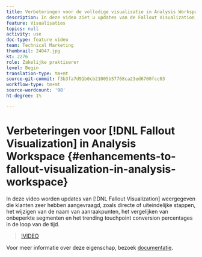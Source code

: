 ```yaml
---
title: Verbeteringen voor de volledige visualisatie in Analysis Workspace
description: In deze video ziet u updates van de Fallout Visualization, waar klanten om hebben gevraagd. Zo ziet u onder andere directe of uiteindelijke stappen, het wijzigen van de naam van aanraakpunten, het vergelijken van onbeperkte segmenten en het trending touchpoint conversion percentages in de loop van de tijd.
feature: Visualisaties
topics: null
activity: use
doc-type: feature video
team: Technical Marketing
thumbnail: 24047.jpg
kt: 2276
role: Zakelijke praktiserer
level: Begin
translation-type: tm+mt
source-git-commit: f3b3fa7d91b0cb21005b57768ca23ed6700fcc03
workflow-type: tm+mt
source-wordcount: '98'
ht-degree: 1%

---
```



# Verbeteringen voor [!DNL Fallout Visualization] in Analysis Workspace {#enhancements-to-fallout-visualization-in-analysis-workspace}

In deze video worden updates van [!DNL Fallout Visualization] weergegeven die klanten zeer hebben aangevraagd, zoals directe of uiteindelijke stappen, het wijzigen van de naam van aanraakpunten, het vergelijken van onbeperkte segmenten en het trending touchpoint conversion percentages in de loop van de tijd.

>[!VIDEO](https://video.tv.adobe.com/v/24047/?quality=12)

Voor meer informatie over deze eigenschap, bezoek [documentatie](https://marketing.adobe.com/resources/help/en_US/analytics/analysis-workspace/fallout_flow.html).
